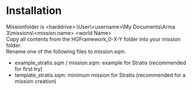 # Installation
Missionfolder is \<harddrive>:\User\\\<username>\My Documents\Arma 3\missions\\\<mission name>.\<world Name>  
Copy all contents from the HGFramework_0-X-Y folder into your mission folder.  
Rename one of the following files to mission.sqm.  
* example_stratis.sqm / mission.sqm: example for Stratis (recommended for first try)
* template_stratis.sqm: minimum mission for Stratis (recommended for a mission creation)